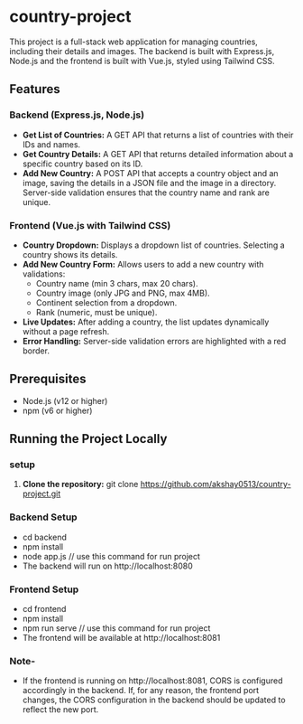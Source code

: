 # country-project
This project is a full-stack web application for managing countries, including their details and images. The backend is built with Express.js, Node.js and the frontend is built with Vue.js, styled using Tailwind CSS.

## Features

### Backend (Express.js, Node.js)
- **Get List of Countries:** A GET API that returns a list of countries with their IDs and names.
- **Get Country Details:** A GET API that returns detailed information about a specific country based on its ID.
- **Add New Country:** A POST API that accepts a country object and an image, saving the details in a JSON file and the image in a directory. Server-side validation ensures that the country name and rank are unique.

### Frontend (Vue.js with Tailwind CSS)
- **Country Dropdown:** Displays a dropdown list of countries. Selecting a country shows its details.
- **Add New Country Form:** Allows users to add a new country with validations:
  - Country name (min 3 chars, max 20 chars).
  - Country image (only JPG and PNG, max 4MB).
  - Continent selection from a dropdown.
  - Rank (numeric, must be unique).
- **Live Updates:** After adding a country, the list updates dynamically without a page refresh.
- **Error Handling:** Server-side validation errors are highlighted with a red border.

## Prerequisites

- Node.js (v12 or higher)
- npm (v6 or higher)

## Running the Project Locally

### setup
1. **Clone the repository:**
     git clone https://github.com/akshay0513/country-project.git
  ### Backend Setup   
   - cd backend
   - npm install
   - node app.js // use this command for run project
   - The backend will run on http://localhost:8080

  ### Frontend Setup
  - cd frontend
  - npm install
  - npm run serve // use this command for run project
  - The frontend will be available at http://localhost:8081

### Note- 
- If the frontend is running on http://localhost:8081, CORS is configured accordingly in the backend. If, for any reason, the frontend port changes, the CORS configuration in the backend should be updated to reflect the new port.


